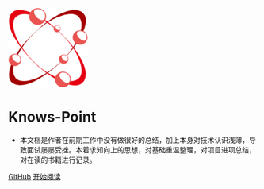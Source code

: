 <img width="160px"  bor src="./static/knows-point.png">

# Knows-Point

- 本文档是作者在前期工作中没有做很好的总结，加上本身对技术认识浅薄，导致面试屡屡受挫。本着求知向上的思想，对基础重温整理，对项目进项总结，对在读的书籍进行记录。



[GitHub](<https://github.com/tzcteddy/knows-point>)
[开始阅读](README.md)